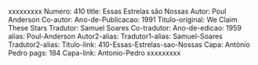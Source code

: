 xxxxxxxxx
Numero: 410
title: Essas Estrelas são Nossas
Autor: Poul Anderson
Co-autor: 
Ano-de-Publicacao: 1991
Titulo-original: We Claim These Stars
Tradutor: Samuel Soares
Co-tradutor: 
Ano-de-edicao: 1959
alias: Poul-Anderson
Autor2-alias: 
Tradutor1-alias: Samuel-Soares
Tradutor2-alias: 
Titulo-link: 410-Essas-Estrelas-sao-Nossas
Capa: António Pedro
pags: 184
Capa-link: Antonio-Pedro
xxxxxxxxx